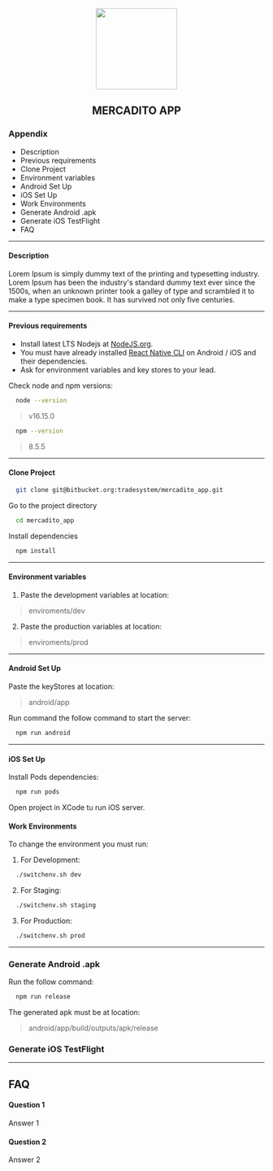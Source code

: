 <p align="center">
 <img width="160px" src="https://i.ibb.co/YtyPmgy/appedir-Logo.png"><br/>
  <h2 align="center">MERCADITO APP </h2>
</p>

### Appendix

- Description
- Previous requirements
- Clone Project
- Environment variables
- Android Set Up
- iOS Set Up
- Work Environments
- Generate Android .apk
- Generate iOS TestFlight
- FAQ

---

#### Description

Lorem Ipsum is simply dummy text of the printing and typesetting industry. Lorem Ipsum has been the industry's standard dummy text ever since the 1500s, when an unknown printer took a galley of type and scrambled it to make a type specimen book. It has survived not only five centuries.

---

#### Previous requirements

- Install latest LTS Nodejs at [NodeJS.org](https://nodejs.org/es/).
- You must have already installed [React Native CLI](https://reactnative.dev/docs/environment-setup "React Native CLI") on Android / iOS and their dependencies.
- Ask for environment variables and key stores to your lead.

Check node and npm versions:

```bash
  node --version
```

> v16.15.0

```bash
  npm --version
```

> 8.5.5

---

#### Clone Project

```bash
  git clone git@bitbucket.org:tradesystem/mercadito_app.git
```

Go to the project directory

```bash
  cd mercadito_app
```

Install dependencies

```bash
  npm install
```

---

#### Environment variables

1. Paste the development variables at location:

> enviroments/dev

2. Paste the production variables at location:

> enviroments/prod

---

#### Android Set Up

Paste the keyStores at location:

> android/app

Run command the follow command to start the server:

```bash
  npm run android
```

---

#### iOS Set Up

Install Pods dependencies:

```bash
  npm run pods
```

Open project in XCode tu run iOS server.

#### Work Environments

To change the environment you must run:

1. For Development:

```bash
  ./switchenv.sh dev
```

2.  For Staging:

```bash
  ./switchenv.sh staging
```

3. For Production:

```bash
  ./switchenv.sh prod
```

---

### Generate Android .apk

Run the follow command:

```bash
  npm run release
```

The generated apk must be at location:

> android/app/build/outputs/apk/release

### Generate iOS TestFlight

---

## FAQ

#### Question 1

Answer 1

#### Question 2

Answer 2
